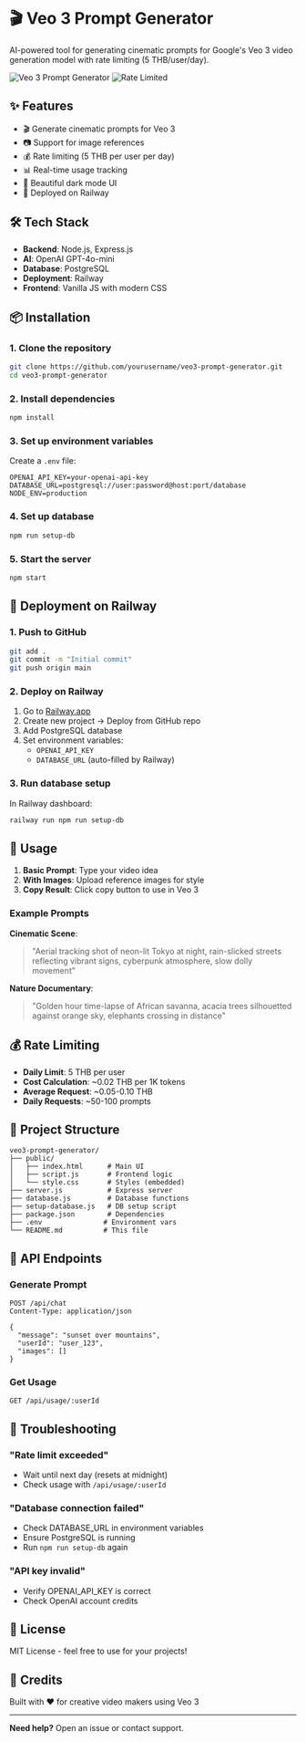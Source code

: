 # 🎬 Veo 3 Prompt Generator

AI-powered tool for generating cinematic prompts for Google's Veo 3 video generation model with rate limiting (5 THB/user/day).

![Veo 3 Prompt Generator](https://img.shields.io/badge/Veo%203-Prompt%20Generator-purple)
![Rate Limited](https://img.shields.io/badge/Rate%20Limit-5%20THB%2Fday-green)

## ✨ Features

- 🎬 Generate cinematic prompts for Veo 3
- 📷 Support for image references
- 💰 Rate limiting (5 THB per user per day)
- 📊 Real-time usage tracking
- 🌙 Beautiful dark mode UI
- 🚀 Deployed on Railway

## 🛠️ Tech Stack

- **Backend**: Node.js, Express.js
- **AI**: OpenAI GPT-4o-mini
- **Database**: PostgreSQL
- **Deployment**: Railway
- **Frontend**: Vanilla JS with modern CSS

## 📦 Installation

### 1. Clone the repository
```bash
git clone https://github.com/yourusername/veo3-prompt-generator.git
cd veo3-prompt-generator
```

### 2. Install dependencies
```bash
npm install
```

### 3. Set up environment variables
Create a `.env` file:
```env
OPENAI_API_KEY=your-openai-api-key
DATABASE_URL=postgresql://user:password@host:port/database
NODE_ENV=production
```

### 4. Set up database
```bash
npm run setup-db
```

### 5. Start the server
```bash
npm start
```

## 🚀 Deployment on Railway

### 1. Push to GitHub
```bash
git add .
git commit -m "Initial commit"
git push origin main
```

### 2. Deploy on Railway
1. Go to [Railway.app](https://railway.app)
2. Create new project → Deploy from GitHub repo
3. Add PostgreSQL database
4. Set environment variables:
   - `OPENAI_API_KEY`
   - `DATABASE_URL` (auto-filled by Railway)

### 3. Run database setup
In Railway dashboard:
```bash
railway run npm run setup-db
```

## 📖 Usage

1. **Basic Prompt**: Type your video idea
2. **With Images**: Upload reference images for style
3. **Copy Result**: Click copy button to use in Veo 3

### Example Prompts

**Cinematic Scene**:
> "Aerial tracking shot of neon-lit Tokyo at night, rain-slicked streets reflecting vibrant signs, cyberpunk atmosphere, slow dolly movement"

**Nature Documentary**:
> "Golden hour time-lapse of African savanna, acacia trees silhouetted against orange sky, elephants crossing in distance"

## 💰 Rate Limiting

- **Daily Limit**: 5 THB per user
- **Cost Calculation**: ~0.02 THB per 1K tokens
- **Average Request**: ~0.05-0.10 THB
- **Daily Requests**: ~50-100 prompts

## 📁 Project Structure

```
veo3-prompt-generator/
├── public/
│   ├── index.html      # Main UI
│   ├── script.js       # Frontend logic
│   └── style.css       # Styles (embedded)
├── server.js           # Express server
├── database.js         # Database functions
├── setup-database.js   # DB setup script
├── package.json        # Dependencies
├── .env               # Environment vars
└── README.md          # This file
```

## 🔧 API Endpoints

### Generate Prompt
```http
POST /api/chat
Content-Type: application/json

{
  "message": "sunset over mountains",
  "userId": "user_123",
  "images": []
}
```

### Get Usage
```http
GET /api/usage/:userId
```

## 🐛 Troubleshooting

### "Rate limit exceeded"
- Wait until next day (resets at midnight)
- Check usage with `/api/usage/:userId`

### "Database connection failed"
- Check DATABASE_URL in environment variables
- Ensure PostgreSQL is running
- Run `npm run setup-db` again

### "API key invalid"
- Verify OPENAI_API_KEY is correct
- Check OpenAI account credits

## 📄 License

MIT License - feel free to use for your projects!

## 🙏 Credits

Built with ❤️ for creative video makers using Veo 3

---

**Need help?** Open an issue or contact support.